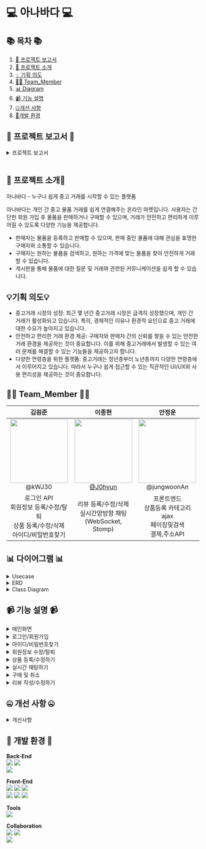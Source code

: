 #  💻 아나바다 💻


</div>

## 📚 목차 📚

01. [📂 프로젝트 보고서](#-프로젝트-보고서-)
02. [📖 프로젝트 소개](#-프로젝트-소개)
03. [💡 기획 의도](#기획-의도)
04. [🙋‍♀️ Team_Member](#%EF%B8%8F-team_member-%EF%B8%8F)
05. [📊 Diagram](#-다이어그램-)
06. [📹 기능 설명](#-기능-설명-)
07. [🤐개선 사항](#-개선-사항-)
08. [🔨개발 환경](#-개발-환경-)


## 📂 프로젝트 보고서 📂
<details><summary>프로젝트 보고서</summary>

### [보고서 뷰어](https://drive.google.com/file/d/1QlWM33as3ze0NUqn15ajyK0he1h-0C4c/view)

<div align="center">
  

| **![1](https://github.com/user-attachments/assets/c917e955-89c8-4750-a0e9-5d59e3cf3464)** | **![2](https://github.com/user-attachments/assets/e11c7473-aed3-475d-b183-0a8b2ed1d7fe)** |
| :------: |  :------: |
|  ![3](https://github.com/user-attachments/assets/9baaa170-c8d0-48f0-a8e7-62e532036a16) | ![4](https://github.com/user-attachments/assets/3b91da9e-dba0-4231-a497-8c2a06e6991b) |
| ![5](https://github.com/user-attachments/assets/667fdf1d-e8c1-4897-90bb-9230f0b18148) | ![6](https://github.com/user-attachments/assets/8b49ddda-2862-4312-806f-5f70c94c755f)  |
|  ![7](https://github.com/user-attachments/assets/54a97cd8-5ced-46da-8060-a2f56f2391eb) |  ![8](https://github.com/user-attachments/assets/0a3cc2ed-a9e3-49fa-ac10-d7340e7dabb1)  |
|  ![9](https://github.com/user-attachments/assets/8ed8b86b-a338-4679-b737-fdfc750e8613)  |  ![10](https://github.com/user-attachments/assets/720a83de-f80e-40be-b07b-fae5d3ef87d6) |  
| ![11](https://github.com/user-attachments/assets/ed3f5bcf-5dad-451e-bb03-30bf8fb2a9a9)  | ![12](https://github.com/user-attachments/assets/10ab09c7-3f68-4201-9423-a7c2f6c085fd)  |
| ![13](https://github.com/user-attachments/assets/2a22b275-d582-426a-b4c7-86164df2e7d5) |  ![14](https://github.com/user-attachments/assets/d8fd937b-9c05-4998-91fc-8b421085aaf9)  |
| ![15](https://github.com/user-attachments/assets/7affe66e-c745-40cb-9c37-085cccadee94) |  ![16](https://github.com/user-attachments/assets/f1fff94a-bc06-4c78-8327-19ee9b9950f6)  |
| ![17](https://github.com/user-attachments/assets/7633c8d7-ab9c-4d04-bead-a204e5d9dab1) |  ![18](https://github.com/user-attachments/assets/9db48938-5159-4515-97d3-3068f278554a)  |
| ![19](https://github.com/user-attachments/assets/4a7b8b5d-371c-4352-a711-b6831fccf741) |  ![20](https://github.com/user-attachments/assets/8653920b-4887-4f6a-a9c6-2200a4bcf29c)  |
| ![21](https://github.com/user-attachments/assets/fc7d7cea-0f6b-47b0-a193-2643a177341c) |  ![22](https://github.com/user-attachments/assets/56ea88b5-2f4c-4680-afe3-7fe892f7e1ef)  |
| ![23](https://github.com/user-attachments/assets/ff2c66c8-8acf-45e6-ba13-9eb45d573fb3)  | ![24](https://github.com/user-attachments/assets/735fd962-b526-48cd-bc3a-19e438253855)  |
| ![25](https://github.com/user-attachments/assets/3c9ff154-3cf8-4b21-9e92-5fbbec0a4a72) | ![26](https://github.com/user-attachments/assets/ef70382b-f0be-4b27-a1c0-cc10519f88af)  |
| ![27](https://github.com/user-attachments/assets/3aeba8b7-7730-46d7-aae2-fbeda645ab63) | ![28](https://github.com/user-attachments/assets/c1c9a536-378d-4a78-b5ce-da172c1c17d5)  |
|  ![29](https://github.com/user-attachments/assets/7dd8d017-fd08-4821-b0d8-2b2043380a28)  | ![30](https://github.com/user-attachments/assets/623c154d-3db3-4731-94de-88edf41e8653)  |
|  ![31](https://github.com/user-attachments/assets/807a9703-6487-4e5f-bdb9-80c5e29cc385)  |  ![32](https://github.com/user-attachments/assets/86e1af05-01e9-45a5-9a20-3345978047cd)  |
|  ![33](https://github.com/user-attachments/assets/077c8adc-d27c-4217-8e3b-4080bb828939)  |  ![34](https://github.com/user-attachments/assets/41372c9d-9849-460a-84c3-20da5146c4c8)  |  ![35]((https://github.com/user-attachments/assets/30ec7e84-020f-4e22-baad-5a096fd5ee76))  |  ![36](https://github.com/user-attachments/assets/0605be47-465f-4970-b0aa-a04522beb376)  |  ![37](https://github.com/user-attachments/assets/5672da8f-f115-4c08-9c68-3fab55f08850)  |  ![38](https://github.com/user-attachments/assets/05a5accb-4c5b-460e-9208-97d601b16a3f)  |  ![39](https://github.com/user-attachments/assets/043561f6-26a1-46c8-9270-18ae16007a23)  |  ![40](https://github.com/user-attachments/assets/5984cfd5-75b4-453d-bf12-112b6bcb6695)  |  ![41](https://github.com/user-attachments/assets/57a94a26-297d-4e49-a81a-0195b506f07c)  |  ![42](https://github.com/user-attachments/assets/f8da4c13-8bc9-4f1e-bda9-2665f06f72a4)  |
</div>            
</details>            
      
## 📖 프로젝트 소개📖

아나바다 - 누구나 쉽게 중고 거래를 시작할 수 있는 플랫폼

아나바다는 개인 간 중고 물품 거래를 쉽게 연결해주는 온라인 마켓입니다. 
사용자는 간단한 회원 가입 후 물품을 판매하거나 구매할 수 있으며, 거래가 안전하고 편리하게 이루어질 수 있도록 다양한 기능을 제공합니다.

- 판매자는 물품을 등록하고 판매할 수 있으며, 판매 중인 물품에 대해 관심을 표명한 구매자와 소통할 수 있습니다.
- 구매자는 원하는 물품을 검색하고, 원하는 가격에 맞는 물품을 찾아 안전하게 거래할 수 있습니다.
- 게시판을 통해 물품에 대한 질문 및 거래와 관련된 커뮤니케이션을 쉽게 할 수 있습니다.

## 💡기획 의도💡

- 중고거래 시장의 성장: 최근 몇 년간 중고거래 시장은 급격히 성장했으며, 개인 간 거래가 활성화되고 있습니다. 
  특히, 경제적인 이유나 환경적 요인으로 중고 거래에 대한 수요가 높아지고 있습니다.
- 안전하고 편리한 거래 환경 제공: 구매자와 판매자 간의 신뢰를 쌓을 수 있는 안전한 거래 환경을 제공하는 것이 중요합니다. 
  이를 위해 중고거래에서 발생할 수 있는 여러 문제를 해결할 수 있는 기능들을 제공하고자 합니다.
- 다양한 연령층을 위한 플랫폼: 중고거래는 청년층부터 노년층까지 다양한 연령층에서 이루어지고 있습니다. 
  따라서 누구나 쉽게 접근할 수 있는 직관적인 UI/UX와 사용 편리성을 제공하는 것이 중요합니다.

## 🙋‍♀️ Team_Member 🙋‍♀️

<div align="center">

| **김원준** | **이종현** | **안정운** |
| :------: |  :------: | :------: |
| <img src="https://github.com/user-attachments/assets/bc978a09-9607-4132-9e84-a6692df41c9e" height=166 width=150> <br/> @kWJ30 | [<img src="https://github.com/user-attachments/assets/b8c1b68f-3998-4eb4-bdc9-b47893de44c1" height=166 width=150> <br/> @J0hyun](https://github.com/J0hyun) | <img src="https://github.com/user-attachments/assets/4ce3300c-95d9-4b0a-9827-cfe162111d7c" height=166 width=150> <br/> @jungwoonAn |
| 로그인 API <br> 회원정보 등록/수정/탈퇴 <br> 상품 등록/수정/삭제 <br> 아이디/비밀번호찾기 <br> | 리뷰 등록/수정/삭제 <br> 실시간양방향 채팅 <br> (WebSocket, Stomp) |  프론트엔드 <br> 상품등록 카테고리 ajax <br> 페이징및검색 <br> 결제,주소API |
</div>

</div>

 

## 📊 다이어그램 📊

<details><summary>Usecase</summary>
      
![usecase](https://github.com/user-attachments/assets/27e792e0-8f54-4523-b2de-1f938a019fe4)

</details>

<details><summary>ERD</summary>
      
![used_trade_site_ERD](https://github.com/user-attachments/assets/b13bddf5-ddf7-4959-a893-f9af93b3dbc1)

</details>

<details><summary>Class Diagram</summary>

1. Member
![Member](https://github.com/user-attachments/assets/e198d9f1-2abe-4793-b0d4-2cb04ff53ed3)

2. Item
![Item](https://github.com/user-attachments/assets/d44b8266-e71d-4146-b406-d13790da1aa8)

3. Review
![Review](https://github.com/user-attachments/assets/484cff66-750d-41b1-bcac-e2c98ed36ddf)

4. Chat
![Chat](https://github.com/user-attachments/assets/049a3f9c-1f7d-4bca-9a1c-dc9ebf0e7dbb)

</details>


## 📹 기능 설명 📹


<details><summary>메인화면</summary>
<br/>

https://github.com/user-attachments/assets/8c990eea-288a-46ea-b6e9-b794517d49cb

</details>

<details><summary>로그인/회원가입</summary>
<br/>

https://github.com/user-attachments/assets/e4831f2e-7556-4f1d-bb77-f0052b7c69e7


</details>

<details><summary>아이디/비밀번호찾기</summary>
<br/>

https://github.com/user-attachments/assets/e63f87a2-39cc-4af6-8baa-8b40a5f5628f

</details>

<details><summary>회원정보 수정/탈퇴</summary>
<br/>

https://github.com/user-attachments/assets/4795b44a-bb97-464e-8715-6ad82af60f64

</details>

<details><summary>상품 등록/수정하기</summary>
<br/>

https://github.com/user-attachments/assets/8519381d-9f5a-448e-a8f7-967b84592087

</details>

<details><summary>실시간 채팅하기</summary>
<br/>

https://github.com/user-attachments/assets/75ac5285-479b-48ad-a9b4-2b34954f6fe2

</details>

<details><summary>구매 및 취소 </summary>
<br/>

https://github.com/user-attachments/assets/8eee3790-4ee3-4ccf-8d9c-e32d0422fa1d

</details>

<details><summary>리뷰 작성/수정하기</summary>
<br/>

https://github.com/user-attachments/assets/24011f61-e775-4ae8-8463-51a4b94873a4

</details>





## 🤐 개선 사항 🤐

<details><summary>개선사항</summary>
<br/>
 
1. 유효성 검사 (실존이메일 여부 , 전화번호는 숫자만, 비밀번호 형식 등) 
2. 보안 (비정상적인 접근에 대한 것들)
3. 카테고리로 필터링
4. 오류 시 에러페이지 처리
5. 관리자용 기능들 추가
6. 상품 상세보기 이미지 슬라이드 처리
7. 수정하기 페이지에서 기존 파일 업로드 된 상태로 로딩 처리
8. 게시글 등록 실패 시 업로드 했던 이미지들 유지
9. 삭제시 이미지도 같이 삭제 (저장은 날짜 폴더로 되는 방식) 
10. 채팅방 1:1 구조로 변경 
11. 파일 업로드시 이미지가 아닌것을 확장자만 바꾸어서 올리는 것 방지


</details>

## 🔨 개발 환경 🔨

<div>

**Back-End**<br>
<img src="https://img.shields.io/badge/springboot-6DB33F?style=for-the-badge&logo=springboot&logoColor=fff">
<img src="https://img.shields.io/badge/springsecurity-6DB33F?style=for-the-badge&logo=springsecurity&logoColor=fff">
<br>
<img src="https://img.shields.io/badge/MySQL-4479A1?style=for-the-badge&logo=mysql&logoColor=fff">
<br>

**Front-End**<br>
<img src="https://img.shields.io/badge/HTML5-E34F26?style=for-the-badge&logo=HTML5&logoColor=fff"/>
<img src="https://img.shields.io/badge/CSS3-1572B6?style=for-the-badge&logo=CSS3&logoColor=fff"/>
<img src="https://img.shields.io/badge/JavaScript-F7DF1E?style=for-the-badge&logo=JavaScript&logoColor=333"/><br>
<img src="https://img.shields.io/badge/thymeleaf-005F0F?style=for-the-badge&logo=thymeleaf&logoColor=fff"/>
<img src="https://img.shields.io/badge/bootstrap-7952B3?style=for-the-badge&logo=bootstrap&logoColor=fff"/>
<img src="https://img.shields.io/badge/jquery-0769AD?style=for-the-badge&logo=jquery&logoColor=fff"/>
<br>

**Tools**<br>
<img src="https://img.shields.io/badge/IntelliJIDEA-000000?style=for-the-badge&logo=intellijidea&logoColor=fff">
<br>

**Collaboration**<br>
<img src="https://img.shields.io/badge/git-F05032?style=for-the-badge&logo=git&logoColor=fff">
<img src="https://img.shields.io/badge/GitHub-181717?style=for-the-badge&logo=GitHub&logoColor=fff">
<br>
<img src="https://img.shields.io/badge/figma-F24E1E?style=for-the-badge&logo=figma&logoColor=fff">
</div>


